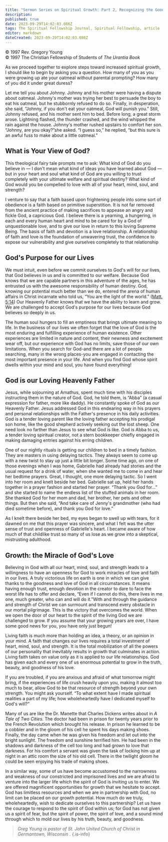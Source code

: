 ```yaml
---
title: "Sermon Series on Spiritual Growth: Part 2, Recognizing the Goodness of God"
description: 
published: true
date: 2023-09-29T14:02:03.086Z
tags: The Spiritual Fellowship Journal, Spiritual Fellowship, article
editor: markdown
dateCreated: 2023-09-29T14:02:03.086Z
---
```


<p class="v-card v-sheet theme--light gray lighten-3 px-2">© 1997 Rev. Gregory Young<br>© 1997 The Christian Fellowship of Students of <i>The Urantia Book</i></p>



As we proceed together to explore steps toward increased spiritual growth, I should like to begin by asking you a question. How many of you as you were growing up ate your oatmeal without parental prompting? How many of you did it under great duress?

Let me tell you about Johnny. Johnny and his mother were having a dispute about oatmeal. Johnny's mother was trying her best to persuade the boy to eat his oatmeal, but he stubbornly refused to do so. Finally, in desperation, she said, “Johnny, if you don't eat your oatmeal, God will punish you.” Still, Johnny refused, and his mother sent him to bed. Before long, a great storm arose. Lightning flashed, the thunder crashed, and the wind whipped the rain against the house. Johnny's mother rushed upstairs to comfort her son. “Johnny, are you okay?”she asked. “I guess so,” he replied, “but this sure is an awful fuss to make about a little oatmeal.”

## What is Your View of God?

This theological fairy tale prompts me to ask: What kind of God do you believe in — I don't mean what kind of ideas you have learned about God — but in your heart and soul what kind of God are you willing to trust completely with your ultimate welfare and spiritual destiny? What kind of God would you be compelled to love with all of your heart, mind, soul, and strength?

I venture to say that a faith based upon frightening people into some sort of obedience is a faith based on primitive superstition. It is not far removed from the ancient practice of making sacrifices to appease an angry and fickle God, a capricious God. I believe there is a yearning, a hungering, in each and every human heart and mind to be cared for by a God of unquestionable love, and to give our love in return to this loving Supreme Being. The basis of faith and devotion is a love relationship. A relationship of faith and love is the foundation of unwavering trust, the confidence to expose our vulnerability and give ourselves completely to that relationship

## God's Purpose for our Lives

We must intuit, even before we commit ourselves to God's will for our lives, that God believes in us and is committed to our welfare. Because God knows that we are capable partners in this adventure of the ages, he has entrusted us with the awesome responsibility of human destiny. God, knowing our potential much better than we do, entered the arena of human affairs in Christ incarnate who told us, “You are the light of the world.” ([Matt. 5:14](/en/Bible/Matthew/5#v14)) Our Heavenly Father knows that we have the ability to learn and grow. We are challenged to accept God's purpose for our lives because God believes so deeply in us.

The human soul hungers to fill an emptiness that brings ultimate meaning to life. In the business of our lives we often forget that the love of God is the most enduring and fulfilling experience of human existence. Other experiences are limited in nature and content, their newness and excitement wear off, but our experience with God has no limits, save those of our own limitations. When you search for God-and there are a lot of people searching, many in the wrong places-you are engaged in contacting the most important presence in your life. And when you find God whose spirit dwells within your mind and soul, you have found everything!

## God is our Loving Heavenly Father

Jesus, while sojourning at Amathus, spent much time with his disciples instructing them in the nature of God. God, he told them, is “Abba” (a casual expression for father, more like daddy). He constantly spoke of God as our Heavenly Father. Jesus addressed God in this endearing way in his prayers and personal relationships with the Father's presence in his daily activities. God is a tender loving parent like the loving father accepting his prodigal son home, like the good shepherd actively seeking out the lost sheep. One need look no farther than Jesus to see what God is like. God is Abba to us, a tender loving spiritual creator, not a stern bookkeeper chiefly engaged in making damaging entries against his erring children.

One of our nightly rituals is getting our children to bed in a timely fashion. They are masters in using delaying tactics. They always seem to come up with a new twist to stay up just a little bit longer. Some time ago, on one of those evenings when I was home, Gabrielle had already had stories and the usual request for a drink of water, when she wanted me to come in and hear her bedtime prayers. Great, I thought, one more delaying tactic. So I went into her room and knelt beside her bed. Gabrielle sat up, held her hands together in a prayer fashion and started her prayer. “Thank you God for...” and she started to name the endless list of the stuffed animals in her room. She thanked God for her mom and dad, her brother, her pets and other things. But then she said, “And take care of Jenny's grandmother (who had died sometime before), and thank you God for love.”

As I knelt there beside her bed, my eyes began to swell up with tears, for it dawned on me that this prayer was sincere, and what I felt was the utter sense of trust and openness of Gabrielle's heart. I became aware of how much of that childlike trust so many of us lose as we grow into a skeptical, mistrusting adulthood.

## Growth: the Miracle of God's Love

Believing in God with all our heart, mind, soul, and strength leads to a willingness to have an openness for God to work miracles of love and faith in our lives. A truly victorious life on earth is one in which we can give thanks to the goodness and love of God in all circumstances. It means having enough trust, enough devotion in the creator to dare to face the worst life has to offer and declare, “Even if I cannot do this, there lives in me one, much greater, who can and will do it.”With and through the guidance and strength of Christ we can surmount and transcend every obstacle in our mortal pilgrimage. This is the victory that overcomes the world. When we open the door of our heart to the spirit of the living God we are challenged to grow. If you assume that your growing years are over, I have some good news for you, you have only just begun!

Living faith is much more than holding an idea, a theory, or an opinion in your mind. A faith that changes our lives requires a total investment of heart, mind, soul, and strength. It is the total mobilization of all the powers of our personality that inevitably results in growth that culminates in action. Living faith takes on value only as it is applied to our life relationships. God has given each and every one of us enormous potential to grow in the truth, beauty, and goodness of his love.

If you are troubled, if you are anxious and afraid of what tomorrow might bring, if the experiences of life crush heavily upon you, making it almost too much to bear, allow God to be that resource of strength beyond your own strength. You might ask yourself. “To what extent have I made spiritual realities a part of my life; how wholeheartedly have I dedicated myself to God's will?”

Many of us are like the Dr. Manette that Charles Dickens writes about in _A Tale of Two Cities_. The doctor had been in prison for twenty years prior to the French Revolution which brought his release. In prison he learned to be a cobbler and in the gloom of his cell he spent his days making shoes. Finally, the day came when he was given his freedom and let out into the bright sunlight. The freedom and sunshine terrified him. He had been in the shadows and darkness of the cell too long and had grown to love that darkness. For his comfort a servant was given the task of locking him up at night in an attic room the size of his old cell. There in the twilight gloom he could be seen enjoying his trade of making shoes.

In a similar way, some of us have become accustomed to the narrowness and weakness of our constricted and imprisoned lives and we are afraid to venture into the larger life which the spirit of God is inviting us to enter. We are offered magnificent opportunities for growth that we hesitate to accept. God has limitless resources and when we are in partnership with God, no limit can be placed on our growth potential. How much do we truly, wholeheartedly, wish to dedicate ourselves to this partnership? Let us have the courage to respond to the spirit of God within us; for God has not given us a spirit of fear, but the spirit of power, the spirit of love, and a sound mind through which to mold our lives by his truth, beauty, and goodness.

> _Greg Young is pastor of St. John United Church of Christ in Germantown, Wisconsin ._
{.is-info}